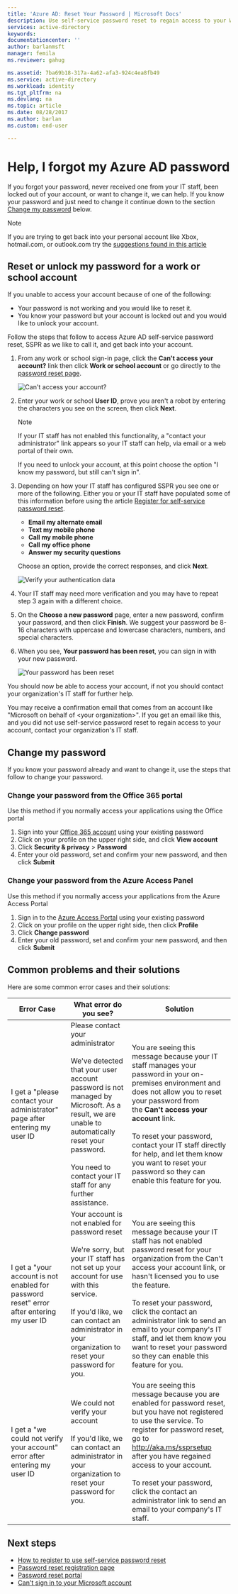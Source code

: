 ```yaml
---
title: 'Azure AD: Reset Your Password | Microsoft Docs'
description: Use self-service password reset to regain access to your Work or School user account
services: active-directory
keywords:
documentationcenter: ''
author: barlanmsft
manager: femila
ms.reviewer: gahug

ms.assetid: 7ba69b18-317a-4a62-afa3-924c4ea8fb49
ms.service: active-directory
ms.workload: identity
ms.tgt_pltfrm: na
ms.devlang: na
ms.topic: article
ms.date: 08/28/2017
ms.author: barlan
ms.custom: end-user

---
```

# Help, I forgot my Azure AD password

If you forgot your password, never received one from your IT staff, been locked out of your account, or want to change it, we can help. If you know your password and just need to change it continue down to the section [Change my password](#change-my-password) below.

   > [!NOTE]
   > If you are trying to get back into your personal account like Xbox, hotmail.com, or outlook.com try the [suggestions found in this article](https://support.microsoft.com/help/12429/microsoft-account-sign-in-cant)
   >

## Reset or unlock my password for a work or school account

If you unable to access your account because of one of the following:

* Your password is not working and you would like to reset it.
* You know your password but your account is locked out and you would like to unlock your account.

Follow the steps that follow to access Azure AD self-service password reset, SSPR as we like to call it, and get back into your account.

1. From any work or school sign-in page, click the **Can't access your account?** link then click **Work or school account** or go directly to the [password reset page](https://passwordreset.microsoftonline.com/).

    ![Can't access your account?][Login]

2. Enter your work or school **User ID**, prove you aren't a robot by entering the characters you see on the screen, then click **Next**.

   > [!NOTE]
   > If your IT staff has not enabled this functionality, a "contact your administrator" link appears so your IT staff can help, via email or a web portal of their own.
   >
   > If you need to unlock your account, at this point choose the option "I know my password, but still can't sign in".
   >

3. Depending on how your IT staff has configured SSPR you see one or more of the following. Either you or your IT staff have populated some of this information before using the article [Register for self-service password reset](active-directory-passwords-reset-register.md).

   * **Email my alternate email**
   * **Text my mobile phone**
   * **Call my mobile phone**
   * **Call my office phone**
   * **Answer my security questions**

   Choose an option, provide the correct responses, and click **Next**.

   ![Verify your authentication data][Verification]

4. Your IT staff may need more verification and you may have to repeat step 3 again with a different choice.
5. On the **Choose a new password** page, enter a new password, confirm your password, and then click **Finish**. We suggest your password be 8-16 characters with uppercase and lowercase characters, numbers, and special characters.
6. When you see, **Your password has been reset**, you can sign in with your new password.

    ![Your password has been reset][Complete]

You should now be able to access your account, if not you should contact your organization's IT staff for further help.

You may receive a confirmation email that comes from an account like "Microsoft on behalf of \<your organization>". If you get an email like this, and you did not use self-service password reset to regain access to your account, contact your organization's IT staff.

## Change my password

If you know your password already and want to change it, use the steps that follow to change your password.

### Change your password from the Office 365 portal

Use this method if you normally access your applications using the Office portal

1. Sign into your [Office 365 account](https://www.office.com) using your existing password
2. Click on your profile on the upper right side, and click **View account**
3. Click **Security & privacy** > **Password**
4. Enter your old password, set and confirm your new password, and then click **Submit**

### Change your password from the Azure Access Panel

Use this method if you normally access your applications from the Azure Access Portal

1. Sign in to the [Azure Access Portal](https://myapps.microsoft.com/) using your existing password
2. Click on your profile on the upper right side, then click **Profile**
3. Click **Change password**
4. Enter your old password, set and confirm your new password, and then click **Submit**

## Common problems and their solutions

 Here are some common error cases and their solutions:

| Error Case| What error do you see?| Solution |
| --- | --- | --- |
| I get a "please contact your administrator" page after entering my user ID | Please contact your administrator <br> <br> We've detected that your user account password is not managed by Microsoft. As a result, we are unable to automatically reset your password. <br> <br> You need to contact your IT staff for any further assistance. | You are seeing this message because your IT staff manages your password in your on-premises environment and does not allow you to reset your password from the **Can't access your account** link. <br> <br> To reset your password,  contact your IT staff directly for help, and let them know you want to reset your password so they can enable this feature for you.|
| I get a "your account is not enabled for password reset" error after entering my user ID | Your account is not enabled for password reset <br> <br> We're sorry, but your IT staff has not set up your account for use with this service. <br> <br> If you'd like, we can contact an administrator in your organization to reset your password for you. | You are seeing this message because your IT staff has not enabled password reset for your organization from the Can't access your account link, or hasn't licensed you to use the feature. <br> <br> To reset your password, click the contact an administrator link to send an email to your company's IT staff, and let them know you want to reset your password so they can enable this feature for you. |
| I get a "we could not verify your account" error after entering my user ID | We could not verify your account <br> <br> If you'd like, we can contact an administrator in your organization to reset your password for you. | You are seeing this message because you are enabled for password reset, but you have not registered to use the service. To register for password reset, go to http://aka.ms/ssprsetup after you have regained access to your account. <br> <br> To reset your password, click the contact an administrator link to send an email to your company's IT staff. |

## Next steps

* [How to register to use self-service password reset](active-directory-passwords-reset-register.md)
* [Password reset registration page](http://aka.ms/ssprsetup)
* [Password reset portal](https://passwordreset.microsoftonline.com/)
* [Can't sign in to your Microsoft account](https://support.microsoft.com/help/12429/microsoft-account-sign-in-cant)

[Login]: ./media/active-directory-passwords-update-your-own-password/reset-1-login.png "Login page Can't access your account?"
[Verification]: ./media/active-directory-passwords-update-your-own-password/reset-2-verification.png "Verify your authentication data"
[Change]: ./media/active-directory-passwords-update-your-own-password/reset-3-change.png "Change your password"
[Complete]: ./media/active-directory-passwords-update-your-own-password/reset-4-complete.png "Password has been reset"
